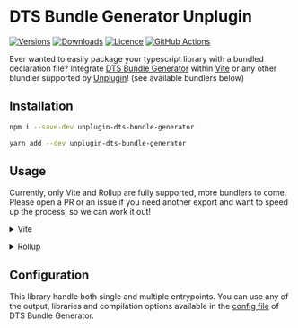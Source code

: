# DTS Bundle Generator Unplugin

[![Versions](https://img.shields.io/npm/v/unplugin-dts-bundle-generator)](https://www.npmjs.com/package/unplugin-dts-bundle-generator?activeTab=versions)
[![Downloads](https://img.shields.io/npm/dt/unplugin-dts-bundle-generator)](https://www.npmjs.com/package/unplugin-dts-bundle-generator)
[![Licence](https://img.shields.io/npm/l/unplugin-dts-bundle-generator)](./LICENCE)
[![GitHub Actions](https://img.shields.io/github/actions/workflow/status/f-lawe/unplugin-dts-bundle-generator/pr-checks.yml)](https://github.com/f-lawe/unplugin-dts-bundle-generator/actions/workflows/pr-checks.yml)

Ever wanted to easily package your typescript library with a bundled declaration file? Integrate [DTS Bundle Generator](https://github.com/timocov/dts-bundle-generator) within [Vite](https://github.com/vitejs/vite) or any other blundler supported by [Unplugin](https://github.com/unjs/unplugin)!
(see available bundlers below)

## Installation
```sh
npm i --save-dev unplugin-dts-bundle-generator
```

```sh
yarn add --dev unplugin-dts-bundle-generator
```

## Usage
Currently, only Vite and Rollup are fully supported, more bundlers to come. Please open a PR or an issue if you need another export and want to speed up the process, so we can work it out!

<details>
<summary>Vite</summary><br>
With Vite, add this block to your `vite.config.ts`:

```ts
import path from 'node:path';
import dtsBundleGenerator from 'unplugin-dts-bundle-generator/vite';
import { defineConfig, normalizePath } from 'vite';

export default defineConfig({
  plugins: [
    dtsBundleGenerator({
      fileName: 'my-lib.d.ts',
      output: {
        // output config
      },
      libraries: {
        // libraries config
      },
      compilation: {
        // compilation options
      }
    })
  ],
  build: {
    lib: {
      entry: normalizePath('src/index.ts'),
      formats: ['es'],
      fileName: 'my-lib.js'
    }
  }
});
```
<br></details>

<details>
<summary>Rollup</summary><br>
With Rollup, add this block to your `rollup.config.ts`:

```ts
import dtsBundleGenerator from 'unplugin-dts-bundle-generator/rollup';

export default {
  plugins: [
    dtsBundleGenerator({
      fileName: 'my-lib.d.ts',
      output: {
        // output config
      },
      libraries: {
        // libraries config
      },
      compilation: {
        // compilation options
      }
    }),
  ],
  input: 'src/index.ts',
  output: {
    dir: 'dist',
    format: 'es',
  },
};

```
<br></details>

## Configuration

This library handle both single and multiple entrypoints. You can use any of the output, libraries and compilation options available in the [config file](https://github.com/timocov/dts-bundle-generator/blob/master/src/config-file/README.md) of DTS Bundle Generator.
